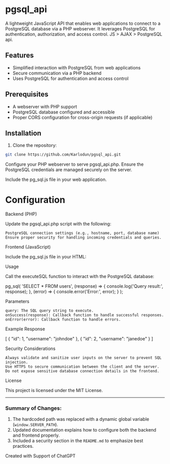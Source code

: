 # pgsql_api

A lightweight JavaScript API that enables web applications to connect to a PostgreSQL database via a PHP webserver. It leverages PostgreSQL for authentication, authorization, and access control.
JS > AJAX > PostgreSQL api.
## Features

- Simplified interaction with PostgreSQL from web applications
- Secure communication via a PHP backend
- Uses PostgreSQL for authentication and access control

## Prerequisites

- A webserver with PHP support
- PostgreSQL database configured and accessible
- Proper CORS configuration for cross-origin requests (if applicable)

## Installation

1. Clone the repository:

```bash
git clone https://github.com/Karlodun/pgsql_api.git
```
Configure your PHP webserver to serve pgsql_api.php. Ensure the PostgreSQL credentials are managed securely on the server.

Include the pg_sql.js file in your web application.

# Configuration
Backend (PHP)

Update the pgsql_api.php script with the following:

    PostgreSQL connection settings (e.g., hostname, port, database name)
    Ensure proper security for handling incoming credentials and queries.

Frontend (JavaScript)

Include the pg_sql.js file in your HTML:

<script>
  // Set the API server path
  window.SERVER_PATH = 'https://your-php-server.com';
</script>
<script src="pg_sql.js"></script>

Usage

Call the executeSQL function to interact with the PostgreSQL database:

pg_sql(
  'SELECT * FROM users', 
  (response) => {
    console.log('Query result:', response);
  },
  (error) => {
    console.error('Error:', error);
  }
);

Parameters

    query: The SQL query string to execute.
    onSuccess(response): Callback function to handle successful responses.
    onError(error): Callback function to handle errors.

Example Response

[
  { "id": 1, "username": "johndoe" },
  { "id": 2, "username": "janedoe" }
]

Security Considerations

    Always validate and sanitize user inputs on the server to prevent SQL injection.
    Use HTTPS to secure communication between the client and the server.
    Do not expose sensitive database connection details in the frontend.

License

This project is licensed under the MIT License.


---

### Summary of Changes:
1. The hardcoded path was replaced with a dynamic global variable (`window.SERVER_PATH`).
2. Updated documentation explains how to configure both the backend and frontend properly.
3. Included a security section in the `README.md` to emphasize best practices.

Created with Support of ChatGPT
